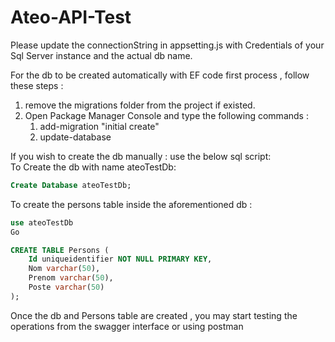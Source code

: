 # Ateo-API-Test

Please update the  connectionString in appsetting.js with Credentials of your Sql Server instance and the actual db name.

For the db to be created automatically with EF code first process , follow these steps :  
1. remove the migrations folder from the project if existed.  
2. Open Package Manager Console and type the following commands  :  
    1. add-migration "initial create"  
    2. update-database





If you wish to create the db manually : use the below sql script:   
To Create the db with name ateoTestDb:  
~~~~sql 
Create Database ateoTestDb;
~~~~

To create the persons table inside the aforementioned db :      
~~~~sql
use ateoTestDb 
Go

CREATE TABLE Persons (
    Id uniqueidentifier NOT NULL PRIMARY KEY,
    Nom varchar(50),
    Prenom varchar(50),
    Poste varchar(50)
);
~~~~

Once the db and Persons table are created , you may start testing the operations from the swagger interface or using postman